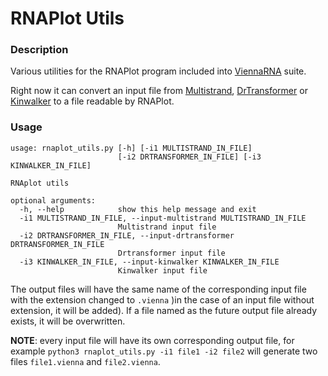 # RNAPlot Utils

### Description
Various utilities for the RNAPlot program included into [ViennaRNA](https://github.com/ViennaRNA/ViennaRNA) suite.

Right now it can convert an input file from [Multistrand](https://github.com/DNA-and-Natural-Algorithms-Group/multistrand), [DrTransformer](https://github.com/bad-ants-fleet/ribolands) or [Kinwalker](https://github.com/ViennaRNA/ViennaRNA) to a file readable by RNAPlot.


### Usage
```text
usage: rnaplot_utils.py [-h] [-i1 MULTISTRAND_IN_FILE]
                        [-i2 DRTRANSFORMER_IN_FILE] [-i3 KINWALKER_IN_FILE]

RNAplot utils

optional arguments:
  -h, --help            show this help message and exit
  -i1 MULTISTRAND_IN_FILE, --input-multistrand MULTISTRAND_IN_FILE
                        Multistrand input file
  -i2 DRTRANSFORMER_IN_FILE, --input-drtransformer DRTRANSFORMER_IN_FILE
                        Drtransformer input file
  -i3 KINWALKER_IN_FILE, --input-kinwalker KINWALKER_IN_FILE
                        Kinwalker input file
```
The output files will have the same name of the corresponding input file with the extension changed to `.vienna` )in the case of an input file without extension, it will be added).
If a file named as the future output file already exists, it will be overwritten.

**NOTE**: every input file will have its own corresponding output file, for example `python3 rnaplot_utils.py -i1 file1 -i2 file2` will generate two files `file1.vienna` and `file2.vienna`.
